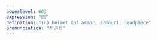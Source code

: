 ```yaml
---
powerlevel: 603
expression: "兜"
definition: "(n) helmet (of armor, armour); headpiece"
pronunciation: "かぶと"
---
```

